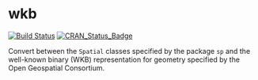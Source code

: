 
<!-- README.md is generated from README.Rmd. Please edit that file -->

# wkb

[![Build
Status](https://travis-ci.org/ianmcook/wkb.svg?branch=master)](https://travis-ci.org/ianmcook/wkb)
[![CRAN\_Status\_Badge](http://www.r-pkg.org/badges/version/wkb)](http://cran.r-project.org/package=wkb)

Convert between the `Spatial` classes specified by the package `sp` and
the well-known binary (WKB) representation for geometry specified by the
Open Geospatial Consortium.
